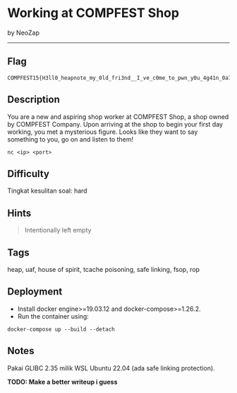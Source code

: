 # Working at COMPFEST Shop

by NeoZap

---

## Flag

```
COMPFEST15{H3ll0_heapnote_my_0ld_fri3nd__I_ve_c0me_to_pwn_y0u_4g41n_0a7256ba7c}
```

## Description
You are a new and aspiring shop worker at COMPFEST Shop, a shop owned by COMPFEST Company. Upon arriving at the shop to begin your first day working, you met a mysterious figure. Looks like they want to say something to you, go on and listen to them!

`nc <ip> <port>`


## Difficulty
Tingkat kesulitan soal: hard

## Hints
> Intentionally left empty

## Tags
heap, uaf, house of spirit, tcache poisoning, safe linking, fsop, rop

## Deployment
- Install docker engine>=19.03.12 and docker-compose>=1.26.2.
- Run the container using:
```
docker-compose up --build --detach
```

## Notes
Pakai GLIBC 2.35 milik WSL Ubuntu 22.04 (ada safe linking protection).

**TODO: Make a better writeup i guess**
